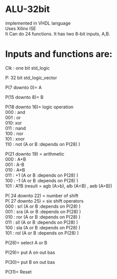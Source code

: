 # ALU-32bit
implemented in VHDL language\
Uses Xilinx ISE\
It Can do 24 functions. It has two 8-bit inputs, A,B. 

# Inputs and functions are:
Clk : one bit std_logic

P: 32 bit std_logic_vector

P(7 downto 0)= A

P(15 downto 8)= B

P(18 downto 16)= logic operation \
000 : and\
001 : or\
010: xor\
011 : nand\
100 : nor\
101 : xnor\
110 : not (A or B :depends on P(28) )

P(21 downto 19) = arithmetic\
000 : A+B\
001 : A-B\
010 : A*B\
011 : +1 (A or B :depends on P(28) )\
100 : -1 (A or B :depends on P(28) )\
101 : A?B (result = agb (A>b), alb (A<B) , aeb (A=B))

P( 24 downto 22) = number of shift\
P( 27 downto 25) = six shift operators\
000 : srl (A or B :depends on P(28) )\
001 : sra (A or B :depends on P(28) )\
010 : ror (A or B :depends on P(28) )\
011 : sll (A or B :depends on P(28) )\
100 : sla (A or B :depends on P(28) )\
101 : rol (A or B :depends on P(28) )

P(28)= select A or B

P(29)= put A on out bas

P(30)= put B on out bas

P(31)= Reset
